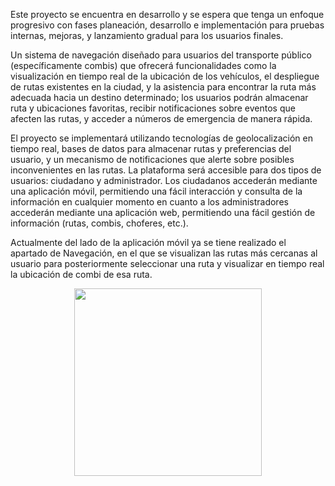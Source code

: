 Este proyecto se encuentra en desarrollo y se espera que tenga un enfoque progresivo con fases planeación, desarrollo e implementación para pruebas internas, mejoras, y lanzamiento gradual para los usuarios finales.

Un sistema de navegación diseñado para usuarios del transporte público (específicamente combis) que ofrecerá funcionalidades como la visualización en tiempo real de la ubicación de los vehículos, el despliegue de rutas existentes en la ciudad, y la asistencia para encontrar la ruta más adecuada hacia un destino determinado; los usuarios podrán almacenar ruta y ubicaciones favoritas, recibir notificaciones sobre eventos que afecten las rutas, y acceder a números de emergencia de manera rápida.

El proyecto se implementará utilizando tecnologías de geolocalización en tiempo real, bases de datos para almacenar rutas y preferencias del usuario, y un mecanismo de notificaciones que alerte sobre posibles inconvenientes en las rutas. La plataforma será accesible para dos tipos de usuarios: ciudadano y administrador. Los ciudadanos accederán mediante una aplicación móvil, permitiendo una fácil interacción y consulta de la información en cualquier momento en cuanto a los administradores accederán mediante una aplicación web, permitiendo una fácil gestión de información (rutas, combis, choferes, etc.).

Actualmente del lado de la aplicación móvil ya se tiene realizado el apartado de Navegación, en el que se visualizan las rutas más cercanas al usuario para posteriormente seleccionar una ruta y visualizar en tiempo real la ubicación de combi de esa ruta.

<p align="center">
  <img src="https://github.com/user-attachments/assets/fc806ca3-dba7-403a-8a9c-30624971021f" width="300" />
</p>
